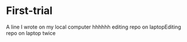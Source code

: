 # First-trial
A line I wrote on my local computer
hhhhhh editing repo on laptopEditing repo on laptop twice
